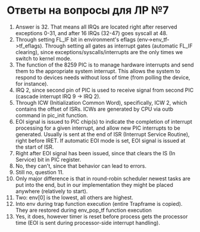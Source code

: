 # Ответы на вопросы для ЛР №7

1.	Answer is 32. That means all IRQs are located right after reserved exceptions 0-31, and after 16 IRQs (32-47) goes syscall at 48.
2.	Through setting FL_IF bit in environment's eflags (env->env_tf->tf_eflags). Through setting all gates as interrupt gates (automatic FL_IF clearing), since exceptions/syscalls/interrupts are the only times we switch to kernel mode.
3.	The function of the 8259 PIC is to manage hardware interrupts and send them to the appropriate system interrupt. This allows the system to respond to devices needs without loss of time (from polling the device, for instance).
4.	IRQ 2, since second pin of PIC is used to receive signal from second PIC (cascade interrupt IRQ 9 -> IRQ 2).
5.	Through ICW (Initialization Common Word), specifically, ICW 2, which contains the offset of ISRs. ICWs are generated by CPU via outb command in pic_init function.
6.	EOI signal is issued to PIC chip(s) to indicate the completion of interrupt processing for a given interrupt, and allow new PIC interrupts to be generated. Usually is sent at the end of ISR (Interrupt Service Routine), right before IRET. If automatic EOI mode is set, EOI signal is issued at the start of ISR.
7.	Right after EOI signal has been issued, since that clears the IS (In Service) bit in PIC register.
8.	No, they can't, since that behavior can lead to errors.
9.	Still no, question 11. 
10.	Only major difference is that in round-robin scheduler newest tasks are put into the end, but in our implementation they might be placed anywhere (relatively to start).
11.	Two: env[0] is the lowest, all others are highest.
12.	Into env during trap function execution (entire Trapframe is copied). They are restored during env_pop_tf function execution
13.	Yes, it does, however timer is reset before process gets the processor time (EOI is sent during processor-side interrupt handling).
